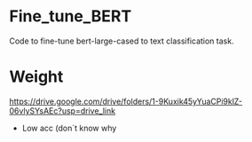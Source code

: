 # Fine_tune_BERT
Code to fine-tune bert-large-cased to text classification task.

# Weight
https://drive.google.com/drive/folders/1-9Kuxik45yYuaCPi9klZ-06vlySYsAEc?usp=drive_link

- Low acc (don`t know why
